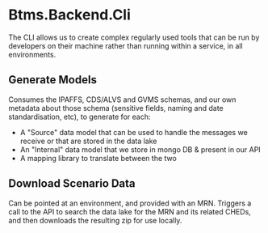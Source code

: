 # Btms.Backend.Cli

The CLI allows us to create complex regularly used tools that can be run by developers on their machine rather than running within a service, in all environments.

## Generate Models

Consumes the IPAFFS, CDS/ALVS and GVMS schemas, and our own metadata about those schema (sensitive fields, naming and date standardisation, etc), to generate for each:

- A "Source" data model that can be used to handle the messages we receive or that are stored in the data lake
- An "Internal" data model that we store in mongo DB & present in our API
- A mapping library to translate between the two

## Download Scenario Data

Can be pointed at an environment, and provided with an MRN. Triggers a call to the API to search the data lake for the MRN and its related CHEDs, and then downloads the resulting zip for use locally.